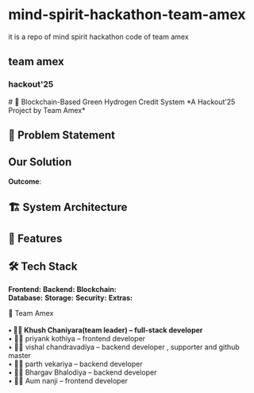 # mind-spirit-hackathon-team-amex

it is a repo of mind spirit hackathon code of team amex 

<h2>team amex </h2>
<h3>hackout'25</h3>
# 🌱 Blockchain-Based Green Hydrogen Credit System  
*A Hackout’25 Project by Team Amex*

## 📌 Problem Statement  


## Our Solution  

 **Outcome**:

## 🏗️ System Architecture

## 🎯 Features  

## 🛠️ Tech Stack  

**Frontend:**
**Backend:** 
**Blockchain:**  
**Database:** 
**Storage:** 
**Security:** 
**Extras:** 

🤝 Team Amex<br><br>
**•	👨‍💻 Khush Chaniyara(team leader) – full-stack developer**<br>
  •	👨‍💻 priyank kothiya  – frontend developer<br>
  •	👨‍💻 vishal chandravadiya – backend developer , supporter and github master<br>
  •	👨‍💻 parth vekariya –  backend developer<br>
  •	👨‍💻 Bhargav Bhalodiya – backend developer<br>
  •	👨‍💻 Aum nanji – frontend developer<br>
